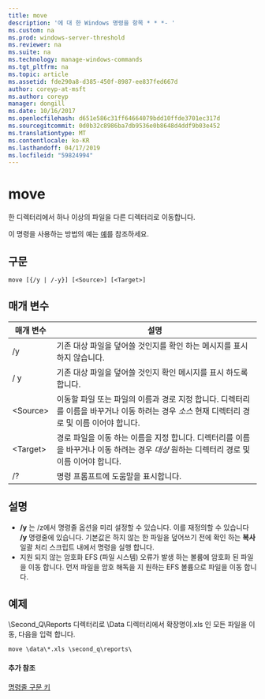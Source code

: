 ```yaml
---
title: move
description: '에 대 한 Windows 명령을 항목 * * *- '
ms.custom: na
ms.prod: windows-server-threshold
ms.reviewer: na
ms.suite: na
ms.technology: manage-windows-commands
ms.tgt_pltfrm: na
ms.topic: article
ms.assetid: fde290a8-d385-450f-8987-ee837fed667d
author: coreyp-at-msft
ms.author: coreyp
manager: dongill
ms.date: 10/16/2017
ms.openlocfilehash: d651e586c31ff64664079bdd10ffde3701ec317d
ms.sourcegitcommit: 0d0b32c8986ba7db9536e0b8648d4ddf9b03e452
ms.translationtype: MT
ms.contentlocale: ko-KR
ms.lasthandoff: 04/17/2019
ms.locfileid: "59824994"
---
```

# <a name="move"></a>move



한 디렉터리에서 하나 이상의 파일을 다른 디렉터리로 이동합니다.

이 명령을 사용하는 방법의 예는 [예](#BKMK_examples)를 참조하세요.

## <a name="syntax"></a>구문

```
move [{/y | /-y}] [<Source>] [<Target>]
```

## <a name="parameters"></a>매개 변수

|매개 변수|설명|
|---------|-----------|
|/y|기존 대상 파일을 덮어쓸 것인지를 확인 하는 메시지를 표시 하지 않습니다.|
|/ y|기존 대상 파일을 덮어쓸 것인지 확인 메시지를 표시 하도록 합니다.|
|\<Source>|이동할 파일 또는 파일의 이름과 경로 지정 합니다. 디렉터리를 이름을 바꾸거나 이동 하려는 경우 *소스* 현재 디렉터리 경로 및 이름 이어야 합니다.|
|\<Target>|경로 파일을 이동 하는 이름을 지정 합니다. 디렉터리를 이름을 바꾸거나 이동 하려는 경우 *대상* 원하는 디렉터리 경로 및 이름 이어야 합니다.|
|/?|명령 프롬프트에 도움말을 표시합니다.|

## <a name="remarks"></a>설명

-   **/y** 는 /z에서 명령줄 옵션을 미리 설정할 수 있습니다. 이를 재정의할 수 있습니다 **/y** 명령줄에 있습니다. 기본값은 하지 않는 한 파일을 덮어쓰기 전에 확인 하는 **복사** 일괄 처리 스크립트 내에서 명령을 실행 합니다.
-   지원 되지 않는 암호화 EFS (파일 시스템) 오류가 발생 하는 볼륨에 암호화 된 파일을 이동 합니다. 먼저 파일을 암호 해독을 지 원하는 EFS 볼륨으로 파일을 이동 합니다.

## <a name="BKMK_examples"></a>예제

\Second_Q\Reports 디렉터리로 \Data 디렉터리에서 확장명이.xls 인 모든 파일을 이동, 다음을 입력 합니다.
```
move \data\*.xls \second_q\reports\ 
```

#### <a name="additional-references"></a>추가 참조

[명령줄 구문 키](command-line-syntax-key.md)